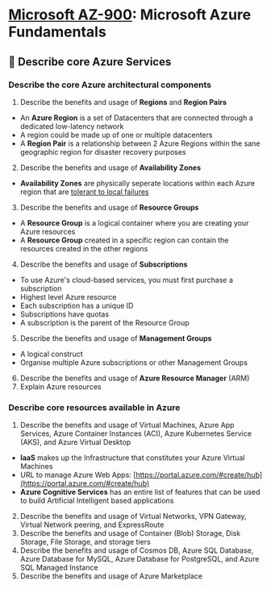 # [Microsoft AZ-900](az-900-index.md): Microsoft Azure Fundamentals

## 🚒 Describe core Azure Services
### Describe the core Azure architectural components
1. Describe the benefits and usage of **Regions** and **Region Pairs**
+ An **Azure Region** is a set of Datacenters that are connected through a dedicated low-latency network
+ A region could be made up of one or multiple datacenters
+ A **Region Pair** is a relationship between 2 Azure Regions within the sane geographic region for disaster recovery purposes

2. Describe the benefits and usage of **Availability Zones**
+ **Availability Zones** are physically seperate locations within each Azure region that are [tolerant to local failures](https://docs.microsoft.com/en-us/azure/availability-zones/az-overview)
3. Describe the benefits and usage of **Resource Groups**
+ A **Resource Group** is a logical container where you are creating your Azure resources
+ A **Resource Group** created in a specific region can contain the resources created in the other regions
4. Describe the benefits and usage of **Subscriptions**
+ To use Azure's cloud-based services, you must first purchase a subscription
+ Highest level Azure resource
+ Each subscription has a unique ID
+ Subscriptions have quotas
+ A subscription is the parent of the Resource Group
5. Describe the benefits and usage of **Management Groups**
+ A logical construct
+ Organise multiple Azure subscriptions or other Management Groups
6. Describe the benefits and usage of **Azure Resource Manager** (ARM)
7. Explain Azure resources

### Describe core resources available in Azure
1. Describe the benefits and usage of Virtual Machines, Azure App Services, Azure Container Instances (ACI), Azure Kubernetes Service (AKS), and Azure Virtual Desktop
+ **IaaS** makes up the Infrastructure that constitutes your Azure Virtual Machines
+ URL to manage Azure Web Apps: [https://portal.azure.com/#create/hub](https://portal.azure.com/#create/hub)
+ **Azure Cognitive Services** has an entire list of features that can be used to build Artificial Intelligent based applications
2. Describe the benefits and usage of Virtual Networks, VPN Gateway, Virtual Network peering, and ExpressRoute
3. Describe the benefits and usage of Container (Blob) Storage, Disk Storage, File Storage, and storage tiers
4. Describe the benefits and usage of Cosmos DB, Azure SQL Database, Azure Database for MySQL, Azure Database for PostgreSQL, and Azure SQL Managed Instance
5. Describe the benefits and usage of Azure Marketplace
